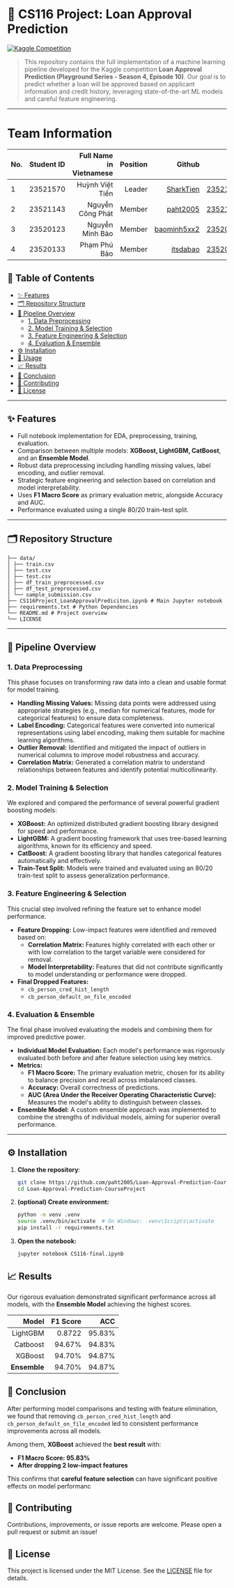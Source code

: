 # 🏦 CS116 Project: Loan Approval Prediction 

[![Kaggle Competition](https://img.shields.io/badge/Kaggle-Playground_S4E10-blue)](https://www.kaggle.com/competitions/playground-series-s4e10)

> This repository contains the full implementation of a machine learning pipeline developed for the Kaggle competition **Loan Approval Prediction (Playground Series - Season 4, Episode 10)**. Our goal is to predict whether a loan will be approved based on applicant information and credit history, leveraging state-of-the-art ML models and careful feature engineering.

---
# Team Information
| No.    | Student ID      | Full Name in Vietnamese        | Position   | Github                                       | Email                   |
| ------ |:---------------:| ------------------------------:|-----------:|---------------------------------------------:|-------------------------:
| 1      | 23521570        | Huỳnh Việt Tiến                |Leader      |[SharkTien](https://encr.pw/SCu2w)            |23521570@gm.uit.edu.vn   |
| 2      | 23521143        | Nguyễn Công Phát               |Member      |[paht2005](https://github.com/paht2005)       |23521143@gm.uit.edu.vn   |
| 3      | 23520123        | Nguyễn Minh Bảo                |Member      |[baominh5xx2](https://github.com/baominh5xx2) |23520123@gm.uit.edu.vn   |        
| 4      | 23520133        | Phạm Phú Bảo                   |Member      |[itsdabao](https://github.com/itsdabao)       |23520133@gm.uit.edu.vn   |

## 📖 Table of Contents

- [✨ Features](#-features)
- [🗂️ Repository Structure](#️-repository-structure)
- [🚀 Pipeline Overview](#-pipeline-overview)
  - [1. Data Preprocessing](#1-data-preprocessing)
  - [2. Model Training & Selection](#2-model-training-&-selection)
  - [3. Feature Engineering & Selection](#3-feature-engineering-&-selection)
  - [4. Evaluation & Ensemble](#4-evaluation-&-ensemble)
- [⚙️ Installation](#️-installation)
- [🎯 Usage](#-usage)
- [📈 Results](#-results)
- [📌 Conclusion](#-conclusion)
- [🤝 Contributing](#-contributing)
- [📄 License](#-license)

---

## ✨ Features

- Full notebook implementation for EDA, preprocessing, training, evaluation.
- Comparison between multiple models: **XGBoost, LightGBM, CatBoost**, and an **Ensemble Model**.
- Robust data preprocessing including handling missing values, label encoding, and outlier removal.
- Strategic feature engineering and selection based on correlation and model interpretability.
- Uses **F1 Macro Score** as primary evaluation metric, alongside Accuracy and AUC.
- Performance evaluated using a single 80/20 train–test split.

---

## 🗂️ Repository Structure

```
├── data/
│ ├── train.csv
│ ├── test.csv
│ ├── test.csv
│ ├── df_train_preprocessed.csv
│ ├── df_test_preprocessed.csv
│ └── sample_submission.csv
├── CS116Project_LoanApprovalPrediciton.ipynb # Main Jupyter notebook
├── requirements.txt # Python Dependencies
└── README.md # Project overview
└── LICENSE
```

---

## 🚀 Pipeline Overview

### 1. Data Preprocessing
This phase focuses on transforming raw data into a clean and usable format for model training.
- **Handling Missing Values:** Missing data points were addressed using appropriate strategies (e.g., median for numerical features, mode for categorical features) to ensure data completeness.
- **Label Encoding:** Categorical features were converted into numerical representations using label encoding, making them suitable for machine learning algorithms.
- **Outlier Removal:** Identified and mitigated the impact of outliers in numerical columns to improve model robustness and accuracy.
- **Correlation Matrix:** Generated a correlation matrix to understand relationships between features and identify potential multicollinearity.

### 2. Model Training & Selection
We explored and compared the performance of several powerful gradient boosting models:
- **XGBoost:** An optimized distributed gradient boosting library designed for speed and performance.
- **LightGBM:** A gradient boosting framework that uses tree-based learning algorithms, known for its efficiency and speed.
- **CatBoost:** A gradient boosting library that handles categorical features automatically and effectively.
- **Train-Test Split:** Models were trained and evaluated using an 80/20 train-test split to assess generalization performance.
### 3. Feature Engineering & Selection
This crucial step involved refining the feature set to enhance model performance.
- **Feature Dropping:** Low-impact features were identified and removed based on:
  - **Correlation Matrix:** Features highly correlated with each other or with low correlation to the target variable were considered for removal.
  - **Model Interpretability:** Features that did not contribute significantly to model understanding or performance were dropped.
- **Final Dropped Features:**
  - ``cb_person_cred_hist_length``
  - ``cb_person_default_on_file_encoded``

### 4. Evaluation & Ensemble
The final phase involved evaluating the models and combining them for improved predictive power.
- **Individual Model Evaluation:** Each model's performance was rigorously evaluated both before and after feature selection using key metrics.
- **Metrics:**
  - **F1 Macro Score:** The primary evaluation metric, chosen for its ability to balance precision and recall across imbalanced classes.
  - **Accuracy:** Overall correctness of predictions.
  - **AUC (Area Under the Receiver Operating Characteristic Curve):** Measures the model's ability to distinguish between classes.
- **Ensemble Model:** A custom ensemble approach was implemented to combine the strengths of individual models, aiming for superior overall performance.

---

## ⚙️ Installation
1. **Clone the repository**:
   ```bash
   git clone https://github.com/paht2005/Loan-Approval-Prediction-CourseProjectgit
   cd Loan-Approval-Prediction-CourseProject

   ```
2. **(optional) Create environment:**
   ```bash
   python -m venv .venv
   source .venv/bin/activate  # On Windows: .venv\Scripts\activate
   pip install -r requirements.txt
   ```
3. **Open the notebook:**
   ```bash
   jupyter notebook CS116-final.ipynb
   ```
## 📈 Results

Our rigorous evaluation demonstrated significant performance across all models, with the **Ensemble Model** achieving the highest scores.

| Model    | F1 Score | ACC |
| -------: | -----------: | -------------------------: 
| LightGBM  | 0.8722       | 95.83%                    |
| Catboost| 94.67%       | 94.83%                    |
| XGBoost | 94.70%       | 94.87%                    |
| **Ensemble** | 94.70%       | 94.87%                    |

## 📌 Conclusion
After performing model comparisons and testing with feature elimination, we found that removing ``cb_person_cred_hist_length`` and ``cb_person_default_on_file_encoded`` led to consistent performance improvements across all models.

Among them, **XGBoost** achieved the **best result** with:
- **F1 Macro Score: 95.83%**
- **After dropping 2 low-impact features**

This confirms that **careful feature selection** can have significant positive effects on model performanc

## 🤝 Contributing
Contributions, improvements, or issue reports are welcome. Please open a pull request or submit an issue!

## 📄 License

This project is licensed under the MIT License. See the [LICENSE](./LICENSE) file for details.


